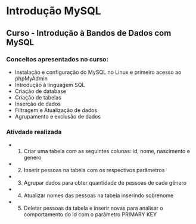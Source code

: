 # Introdução MySQL
## Curso - Introdução à Bandos de Dados com MySQL

### Conceitos apresentados no curso:

- Instalação e configuração do MySQL no Linux e primeiro acesso ao phpMyAdmin
- Introdução à linguagem SQL
- Criação de database
- Criação de tabelas
- Inserção de dados
- Filtragem e Atualização de dados
- Agrupamento e exclusão de dados

### Ativdade realizada

- 1. Criar uma tabela com as seguintes colunas: id, nome, nascimento e genero
- 2. Inserir pessoas na tabela com os respectivos parâmetros
- 3. Agrupar dados para obter quantidade de pessoas de cada gênero
- 4. Atualizar nomes das pessoas na tabela inserindo sobrenome
- 5. Deletar pessoas da tabela e inserir novas para analisar o comportamento do id com o parâmetro PRIMARY KEY